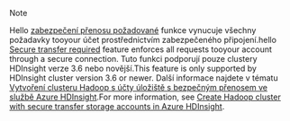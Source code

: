 > [!NOTE]
> <span data-ttu-id="ece40-101">Hello [zabezpečení přenosu požadované](../articles/storage/common/storage-require-secure-transfer.md) funkce vynucuje všechny požadavky tooyour účet prostřednictvím zabezpečeného připojení.</span><span class="sxs-lookup"><span data-stu-id="ece40-101">hello [Secure transfer required](../articles/storage/common/storage-require-secure-transfer.md) feature enforces all requests tooyour account through a secure connection.</span></span> <span data-ttu-id="ece40-102">Tuto funkci podporují pouze clustery HDInsight verze 3.6 nebo novější.</span><span class="sxs-lookup"><span data-stu-id="ece40-102">This feature is only supported by HDInsight cluster version 3.6 or newer.</span></span> <span data-ttu-id="ece40-103">Další informace najdete v tématu [Vytvoření clusteru Hadoop s účty úložiště s bezpečným přenosem ve službě Azure HDInsight](../articles/hdinsight/hdinsight-hadoop-create-linux-clusters-with-secure-transfer-storage.md).</span><span class="sxs-lookup"><span data-stu-id="ece40-103">For more information, see [Create Hadoop cluster with secure transfer storage accounts in Azure HDInsight](../articles/hdinsight/hdinsight-hadoop-create-linux-clusters-with-secure-transfer-storage.md).</span></span>
